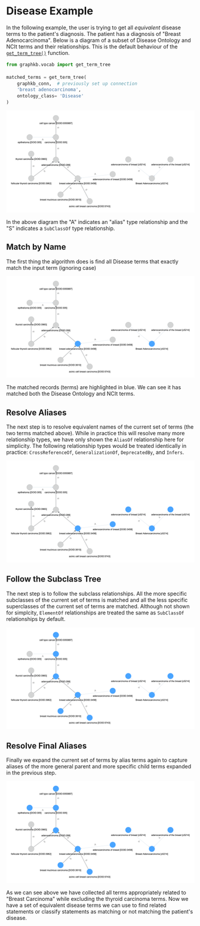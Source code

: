 # Disease Example

In the following example, the user is trying to get all *equivalent* disease terms to the patient's
diagnosis. The patient has a diagnosis of "Breast Adenocarcinoma". Below is a diagram of a subset of
Disease Ontology and NCIt terms and their relationships. This is the default behaviour of the
[`get_term_tree()`](./../reference/graphkb/vocab/#get_term_tree) function.

```python
from graphkb.vocab import get_term_tree

matched_terms = get_term_tree(
    graphkb_conn,  # previously set up connection
    'breast adenocarcinoma',
    ontology_class= 'Disease'
)
```

![initial graph](../images/pori-disease-matching-1.png)

In the above diagram the "A" indicates an "alias" type relationship and the "S" indicates a `SubClassOf` type relationship.

## Match by Name

The first thing the algorithm does is find all Disease terms that exactly match the input term
(ignoring case)

![match by name](../images/pori-disease-matching-2.png)

The matched records (terms) are highlighted in blue. We can see it has matched both the Disease
Ontology and NCIt terms.

## Resolve Aliases

The next step is to resolve equivalent names of the current set of terms (the two terms matched
above). While in practice this will resolve many more relationship types, we have only shown
the `AliasOf` relationship here for simplicity. The following relationship types would be treated
identically in practice: `CrossReferenceOf`, `GeneralizationOf`, `DeprecatedBy`, and `Infers`.

![resolve aliases](../images/pori-disease-matching-3.png)

## Follow the Subclass Tree

The next step is to follow the subclass relationships. All the more specific subclasses of the
current set of terms is matched and all the less specific superclasses of the current set of terms
are matched. Although not shown for simplcity, `ElementOf` relationships are treated the same as
`SubClassOf` relationships by default.

![subclass tree](../images/pori-disease-matching-4.png)

## Resolve Final Aliases

Finally we expand the current set of terms by alias terms again to capture aliases of the more
general parent and more specific child terms expanded in the previous step.

![resolve aliases](../images/pori-disease-matching-5.png)

As we can see above we have collected all terms appropriately related to "Breast Carcinoma" while
excluding the thyroid carcinoma terms. Now we have a set of equivalent disease terms we can use
to find related statements or classify statements as matching or not matching the patient's disease.
